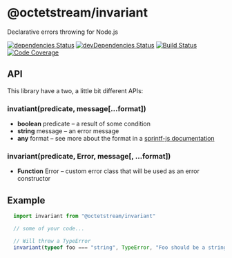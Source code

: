 # @octetstream/invariant

Declarative errors throwing for Node.js

[![dependencies Status](https://david-dm.org/octet-stream/invariant/status.svg)](https://david-dm.org/octet-stream/invariant)
[![devDependencies Status](https://david-dm.org/octet-stream/invariant/dev-status.svg)](https://david-dm.org/octet-stream/invariant?type=dev)
[![Build Status](https://travis-ci.org/octet-stream/invariant.svg?branch=master)](https://travis-ci.org/octet-stream/invariant)
[![Code Coverage](https://codecov.io/github/octet-stream/invariant/coverage.svg?branch=master)](https://codecov.io/github/octet-stream/invariant?branch=master)

## API

This library have a two, a little bit different APIs:

### invatiant(predicate, message[...format])

  - **boolean** predicate – a result of some condition
  - **string** message – an error message
  - **any** format – see more about the format in a [sprintf-js documentation](https://github.com/alexei/sprintf.js)

### invariant(predicate, Error, message[, ...format])
  - **Function** Error – custom error class that will be used as an error constructor

## Example

```js
  import invariant from "@octetstream/invariant"

  // some of your code...

  // Will threw a TypeError
  invariant(typeof foo === "string", TypeError, "Foo should be a string, but given type is: %s", typeof foo)
```
